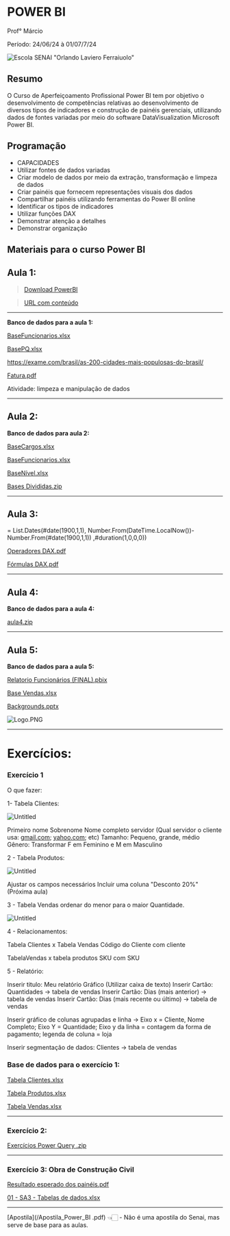 
# POWER BI

Prof° Márcio

Período: 24/06/24 à 01/07/7/24

![Escola SENAI "Orlando Laviero Ferraiuolo"](/img/Escola.jpg)

## Resumo 

O Curso de Aperfeiçoamento Profissional Power BI tem por objetivo o desenvolvimento de competências relativas ao desenvolvimento de diversos tipos de indicadores e construção de painéis gerenciais, utilizando dados de fontes variadas por meio do software DataVisualization Microsoft Power BI.

## Programação 

- CAPACIDADES
- Utilizar fontes de dados variadas
- Criar modelo de dados por meio da extração, transformação e limpeza de dados
- Criar painéis que fornecem representações visuais dos dados
- Compartilhar painéis utilizando ferramentas do Power BI online
- Identificar os tipos de indicadores
- Utilizar funções DAX
- Demonstrar atenção a detalhes
- Demonstrar organização


## Materiais para o curso Power BI  

## **Aula 1:**

> [Download  PowerBI](https://www.microsoft.com/pt-br/download/details.aspx?id=58494)


> [URL com conteúdo](https://omniscient-vegetarian-f66.notion.site/Materiais-para-Power-BI-a12ff9abe0624751bc691a5a059c984f)

---

**Banco de dados para a aula 1:**

[BaseFuncionarios.xlsx](/BaseFuncionarios.xlsx)

[BasePQ.xlsx](/BasePQ.xlsx)

https://exame.com/brasil/as-200-cidades-mais-populosas-do-brasil/

[Fatura.pdf](/Aula01/Fatura.pdf)

Atividade: limpeza e manipulação de dados

---

## **Aula 2:** 

**Banco de dados para aula 2:**

[BaseCargos.xlsx](/Aula02/BaseCargos.xlsx1/)

[BaseFuncionarios.xlsx](/Aula02/BaseFuncionarios.xlsx)

[BaseNível.xlsx](/Aula02/BaseNível.xlsx)

[Bases Divididas.zip](/Aula02/Bases%20Divididas.zip)

---

## **Aula 3:**

= List.Dates(#date(1900,1,1), Number.From(DateTime.LocalNow())-Number.From(#date(1900,1,1)) ,#duration(1,0,0,0))

[Operadores DAX.pdf](/Aula03/Operadores%20DAX.pdf)

[Fórmulas DAX.pdf](/Aula03/Fórmulas%20DAX.pdf)

---

## **Aula 4:** 

**Banco de dados para a aula 4:**

[aula4.zip](/Aula04/aula4.zip)

---

## **Aula 5:**

**Banco de dados para a aula 5:**

[Relatorio Funcionários (FINAL).pbix](/Aula05/Relatorio%20Funcionários%20(FINAL).pbix)

[Base Vendas.xlsx](/Aula05/Base%20Vendas.xlsx)

[Backgrounds.pptx](/Aula05/Backgrounds.pptx)

![Logo.PNG](img/Logo.PNG)

---

# **Exercícios:**

### Exercício 1

O que fazer:

1- Tabela Clientes:

![Untitled](/img/01.png)

Primeiro nome
Sobrenome
Nome completo
servidor  (Qual servidor o cliente usa: [gmail.com](http://gmail.com/); [yahoo.com](http://yahoo.com/); etc)
Tamanho: Pequeno, grande, médio
Gênero: Transformar F em Feminino e M em Masculino

2 - Tabela Produtos:

![Untitled](/img/02.png)

Ajustar os campos necessários
Incluir uma coluna "Desconto 20%" (Próxima aula)

3 - Tabela Vendas ordenar do menor para o maior Quantidade.

![Untitled](/img/03.png)

4 - Relacionamentos:

Tabela Clientes x Tabela Vendas
Código do Cliente com cliente

TabelaVendas x tabela produtos
SKU com SKU

5 - Relatório:

Inserir titulo: Meu relatório Gráfico (Utilizar caixa de texto)
Inserir Cartão: Quantidades -> tabela de vendas
Inserir Cartão: Dias (mais anterior) -> tabela de vendas
Inserir Cartão: Dias (mais recente ou último) -> tabela de vendas

Inserir gráfico de colunas agrupadas e linha -> Eixo x = Cliente, Nome Completo; Eixo Y = Quantidade; Eixo y da linha = contagem da forma de pagamento; legenda de coluna = loja

Inserir segmentação de dados: Clientes -> tabela de vendas

### Base de dados para o exercício 1:

[Tabela Clientes.xlsx](/Exercicios01/Tabela%20Clientes.xlsx)

[Tabela Produtos.xlsx](/Exercicios01/Tabela%20Produtos.xlsx)

[Tabela Vendas.xlsx](/Exercicios01/Tabela%20Vendas.xlsx)

---

### Exercício 2:

[Exercícios Power Query .zip](/Exercicios02/Exercícios%20Power%20Query%20.zip)

---

### Exercício 3: Obra de Construção Civil

[Resultado esperado dos painéis.pdf](/Exercicios03/Resultado%20esperado%20dos%20painéis.pdf)

[01 - SA3 - Tabelas de dados.xlsx](/Exercicios03/01%20-%20SA3%20-%20Tabelas%20de%20dados.xlsx)

---

[Apostila](/Apostila_Power_BI .pdf) 👈🏻 - Não é uma apostila do Senai, mas serve de base para as aulas.